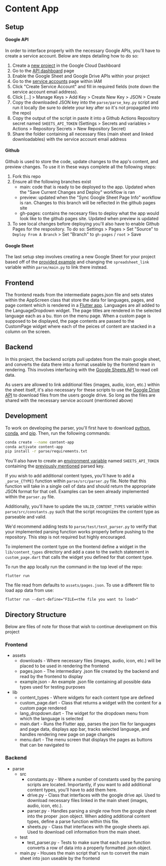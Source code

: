 # Content App
## Setup
#### Google API
In order to interface properly with the necessary Google APIs, you'll have to create a service account. Below are steps detailing how to do so:

1. Create a [new project](https://console.cloud.google.com/projectcreate) in the Google Cloud Dashboard
2. Go to the [API dashboard](https://console.cloud.google.com/apis/dashboard) page
3. Enable the Google Sheet and Google Drive APIs within your project 
4. Go to the [service accounts](https://console.cloud.google.com/iam-admin/serviceaccounts) page within IAM
5. Click "Create Service Account" and fill in required fields (note down the service account email address).
6. Click [...] > Manage Keys > Add Key > Create New Key > JSON > Create
7. Copy the downloaded JSON key into the `parse/parse_key.py` script and run it locally (be sure to delete your key after so it's not propagated into the repo)
8. Copy the output of the script in paste it into a Github Actions Repository secret named `SHEETS_API_TOKEN` (Settings > Secrets and variables > Actions > Repository Secrets > New Repository Secret)
9. Share the folder containing all necessary files (main sheet and linked downloadables) with the service account email address

#### Github
Github is used to store the code, update changes to the app's content, and preview changes. To use it in these ways complete all the following steps:

1. Fork this repo
2. Ensure all the following branches exist
    - main: code that is ready to be deployed to the app. Updated when the "Save Current Changes and Deploy" workflow is ran
    - preview: updated when the "Sync Google Sheet Page Info" workflow is ran. Changes to this branch will be reflected in the github pages site
    - gh-pages: contains the necesary files to deploy what the app would look like to the github pages site. Updated when preview is updated
3. To see local changes before deploying you'll also have to enable Github Pages for the respository. To do so:
   Settings > Pages > Set "Source" to `Deploy From A Branch` > Set "Branch" to `gh-pages` / `root` > Save

#### Google Sheet
The last setup step involves creating a new Google Sheet for your project based off of the [provided example](https://docs.google.com/spreadsheets/d/1tu5G4pl6Wn2uOx3CbrUiJHEZy2e_8F2bPn8Ry6HJYJ4/edit?usp=sharing) and changing the `spreadsheet_link` variable within `parse/main.py` to link there instead.

## Frontend
The frontend reads from the intermediate pages.json file and sets states within the AppScreen class that store the data for languages, pages, and page content which is rendered in a [Flutter app](https://flutter.dev/). Languages are all added to the LanguageDropdown widget. The page titles are rendered in the selected language each as a bu. tton on the menu page. When a custom page is supposed to be displayed, the page contents are passed to the CustomPage widget where each of the peices of content are stacked in a column on the screen. 

## Backend
In this project, the backend scripts pull updates from the main google sheet, and converts the data there into a format useable by the frontend team in rendering. This involves interfacing with the [Google Sheets API](https://developers.google.com/sheets/api/guides/values) to read cell data.

As users are allowed to link additional files (images, audio, icon, etc.) within the sheet itself, it's also necessary for these scripts to use the [Google Drive API](https://developers.google.com/drive/api/guides/manage-downloads) to download files from the users google drive. So long as the files are shared with the necessary service account (mentioned above)

## Development
To work on developing the parser, you'll first have to download [python](https://www.python.org/downloads/), [conda](https://conda.io/projects/conda/en/latest/user-guide/install/index.html), and [pip](https://pip.pypa.io/en/stable/cli/pip_download/). Then, run the following commands:

```bash
conda create --name content-app
conda activate content-app
pip install -r parse/requirements.txt
```

You'll also have to create an [environment variable](https://developer.vonage.com/en/blog/python-environment-variables-a-primer) named `SHEETS_API_TOKEN` containing the [previously mentioned](#google-api) parsed key.

If you wish to add additional content types, you'll have to add a `_parse_{TYPE}` function within `parse/src/parser.py` file. Note that this function will take in a single cell of data and should return the appropriate JSON format for that cell. Examples can be seen already implemented within the `parser.py` file.

Additionally, you'll have to update the `VALID_CONTENT_TYPES` variable within `parse/src/constants.py` such that the script recognizes the content type as parseable and valid.

We'd recommend adding tests to `parse/test/test_parser.py` to verify that your implemented parsing function works properly before pushing to the repository. This step is not required but highly encouraged.

To implement the content type on the frontend define a widget in the `lib/content_types` directory and add a case to the switch statement in `custom_page.dart` that calls the widget you defined for that content type.

To run the app locally run the command in the top level of the repo:
```
flutter run
```
The file read from defaults to `assets/pages.json`. To use a different file to load app data from use:
```
flutter run --dart-define="FILE=<the file you want to load>"
```

## Directory Structure
Below are files of note for those that wish to continue development on this project
### Frontend
- assets
    - downloads - Where necessary files (images, audio, icon, etc.) will be placed to be used in rendering the frontend
    - pages.json - The intermediary .json file created by the backend and read by the frontend to display
    - example.json - An example .json file containing all possible data types used for testing purposes
- lib
    - content_types - Where widgets for each content type are defined
    - custom_page.dart - Class that returns a widget with the content for a custom page rendered
    - lang_dropdown.dart - The widget for the dropdown menu from which the language is selected
    - main.dart - Runs the Flutter app, parses the json file for languages and page data, displays app bar, tracks selected language, and handles rendering new page on page changes
    - menu.dart - The menu screen that displays the pages as buttons that can be navigated to
### Backend
- parse
    - src
        - constants.py - Where a number of constants used by the parsing scripts are located. Importantly, if you want to add additional content types, you'll have to add them here.
        - drive.py - Class that interfaces with the google drive api. Used to download necessary files linked in the main sheet (images, audio, icon, etc.).
        - parser.py - Handles parsing a single row from the google sheet into the proper .json object. When adding additional content types, define a parse function within this file.
        - sheets.py - Class that interfaces with the google sheets api. Used to download cell information from the main sheet.
    - test
        - test_parser.py - Tests to make sure that each parse function converts a row of data into a properly formatted .json object.
    - main.py - Houses the main script that's run to convert the main sheet into json useable by the frontend

